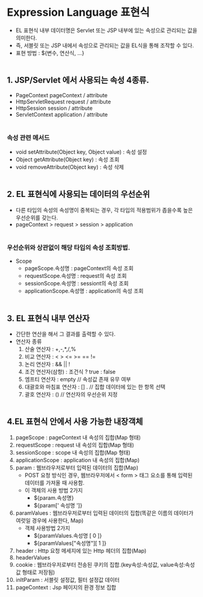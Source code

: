 # Expression Language 표현식
- EL 표현식 내부 데이터명은 Servlet 또는 JSP 내부에 있는 속성으로 관리되는 값을 의미한다.
- 즉, 서블릿 또는 JSP 내에서 속성으로 관리되는 값을 EL식을 통해 조작할 수 있다.
- 표현 방법 : ${변수, 연산식, ...}
<br><Br>

## 1. JSP/Servlet 에서 사용되는 속성 4종류.
- PageContext pageContext / attribute
- HttpServletRequest request / attribute
- HttpSession session / attribute
- ServletContext application / attribute
<br><br>

### 속성 관련 메서드
- void setAttribute(Object key, Object value) : 속성 설정
- Object getAttribute(Object key) : 속성 조회
- void removeAttribute(Object key) : 속성 삭제
<br><br>

## 2. EL 표현식에 사용되는 데이터의 우선순위
- 다른 타입의 속성의 속성명이 중복되는 경우, 각 타입의 적용범위가 좁을수록 높은 우선순위를 갖는다.
- pageContext > request > session > application
<br><Br>

### 우선순위와 상관없이 해당 타입의 속성 조회방법.
- Scope
    - pageScope.속성명 : pageContext의 속성 조회
    - requestScope.속성명 : request의 속성 조회
    - sessionScope.속성명 : sessiont의 속성 조회
    - applicationScope.속성명 : application의 속성 조회
<br><br>

## 3. EL 표현식 내부 연산자
- 간단한 연산을 해서 그 결과를 출력할 수 있다.
- 연산자 종류
    1. 산술 연산자 : +,-,*,/,%
    2. 비교 연산자 : < > <= >= == !=
    3. 논리 연산자 : && || !
    4. 조건 연산자(삼항) : 조건식 ? true : false
    5. 엠프티 연산자 : empty // 속성값 존재 유무 여부
    6. 대괄호와 마침표 연산자 : [] . // 집합 데이터에 있는 한 항목 선택
    7. 괄호 연산자 : () // 연산자의 우선순위 지정
<br><br>

## 4.EL 표현식 안에서 사용 가능한 내장객체
1. pageScope : pageContext 내 속성의 집합(Map 형태)
2. requestScope : request 내 속성의 집합(Map 형태)
3. sessionScope : scope 내 속성의 집합(Map 형태)
4. applicationScope : application 내 속성의 집합(Map)
5. param : 웹브라우저로부터 입력된 데이터의 집합(Map)
    - POST 요청 방식인 경우, 웹브라우저에서 < form > 태그 요소를 통해 입력된 데이터를 가져올 때 사용함.
    - 이 객체의 사용 방법 2가지
        - ${param.속성명}
        - ${param[' 속성명 ']}
6. paramValues : 웹브라우저로부터 입력된 데이터의 집합(똑같은 이름의 데이터가 여럿일 경우에 사용한다, Map)
    - 객체 사용방법 2가지
        - ${paramValues.속성명 [ 0 ]}
        - ${paramValues["속성명"][ 1 ]}
7. header : Http 요청 메세지에 있는 Http 헤더의 집합(Map)
8. headerValues
9. cookie : 웹브라우저로부터 전송된 쿠키의 집합.(key속성:속성값, value속성:속성값 형태로 저장됨)
10. inItParam : 서블릿 설정값, 필터 설정값 데이터
11. pageContext : Jsp 페이지의 환경 정보 집합